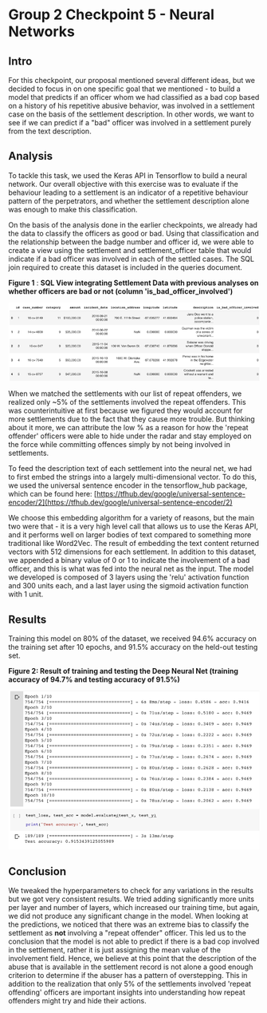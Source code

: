 # Group 2 Checkpoint 5 - Neural Networks

## Intro

For this checkpoint, our proposal mentioned several different ideas, but we decided to focus in on one specific goal that we mentioned - to build a model that predicts if an officer whom we had classified as a bad cop based on a history of his repetitive abusive behavior, was involved in a settlement case on the basis of the settlement description. In other words, we want to see if we can predict if a &quot;bad&quot; officer was involved in a settlement purely from the text description.

## Analysis

To tackle this task, we used the Keras API in Tensorflow to build a neural network. Our overall objective with this exercise was to evaluate if the behaviour leading to a settlement is an indicator of a repetitive behaviour pattern of the perpetrators, and whether the settlement description alone was enough to make this classification.

On the basis of the analysis done in the earlier checkpoints, we already had the data to classify the officers as good or bad. Using that classification and the relationship between the badge number and officer id, we were able to create a view using the settlement and settlement\_officer table that would indicate if a bad officer was involved in each of the settled cases. The SQL join required to create this dataset is included in the queries document.

**Figure 1** : **SQL View integrating Settlement Data with previous analyses on whether officers are bad or not (column &#39;is\_bad\_officer\_involved&#39;)**

<img src="/Checkpoint 5/images/ch5fig1.png">

When we matched the settlements with our list of repeat offenders, we realized only ~5% of the settlements involved the repeat offenders. This was counterintuitive at first because we figured they would account for more settlements due to the fact that they cause more trouble. But thinking about it more, we can attribute the low % as a reason for how the &#39;repeat offender&#39; officers were able to hide under the radar and stay employed on the force while committing offences simply by not being involved in settlements.

To feed the description text of each settlement into the neural net, we had to first embed the strings into a largely multi-dimensional vector. To do this, we used the universal sentence encoder in the tensorflow\_hub package, which can be found here: [https://tfhub.dev/google/universal-sentence-encoder/2](https://tfhub.dev/google/universal-sentence-encoder/2)

We choose this embedding algorithm for a variety of reasons, but the main two were that - it is a very high level call that allows us to use the Keras API, and it performs well on larger bodies of text compared to something more traditional like Word2Vec. The result of embedding the text content returned vectors with 512 dimensions for each settlement. In addition to this dataset, we appended a binary value of 0 or 1 to indicate the involvement of a bad officer, and this is what was fed into the neural net as the input. The model we developed is composed of 3 layers using the &#39;relu&#39; activation function and 300 units each, and a last layer using the sigmoid activation function with 1 unit.

## Results

Training this model on 80% of the dataset, we received 94.6% accuracy on the training set after 10 epochs, and 91.5% accuracy on the held-out testing set.

**Figure 2: Result of training and testing the Deep Neural Net (training accuracy of 94.7% and testing accuracy of 91.5%)**

<img src="/Checkpoint 5/images/ch5fig2.png">

## Conclusion

We tweaked the hyperparameters to check for any variations in the results but we got very consistent results. We tried adding significantly more units per layer and number of layers, which increased our training time, but again, we did not produce any significant change in the model. When looking at the predictions, we noticed that there was an extreme bias to classify the settlement as **not** involving a &quot;repeat offender&quot; officer. This led us to the conclusion that the model is not able to predict if there is a bad cop involved in the settlement, rather it is just assigning the mean value of the involvement field. Hence, we believe at this point that the description of the abuse that is available in the settlement record is not alone a good enough criterion to determine if the abuser has a pattern of overstepping. This in addition to the realization that only 5% of the settlements involved &#39;repeat offending&#39; officers are important insights into understanding how repeat offenders might try and hide their actions.
